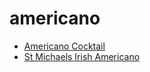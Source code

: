# americano

 * [Americano Cocktail](../index/a/americano-cocktail.json)
 * [St Michaels Irish Americano](../index/s/st-michaels-irish-americano.json)
